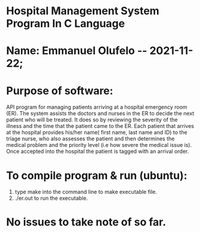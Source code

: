 # Hospital Management System Program In C Language
# Name: Emmanuel Olufelo -- 2021-11-22;
# Purpose of software: 
API program for managing patients arriving at a hospital emergency room (ER). The system assists the doctors and nurses in the ER to decide the next patient
who will be treated. It does so by reviewing the severity of the illness and the time that the patient came to the ER.
Each patient that arrives at the hospital provides his/her name( first name, last name and ID) to the triage nurse, who also assesses the patient and then determines
the medical problem and the priority level (i.e how severe the medical issue is). Once accepted into the hospital the patient is tagged with an arrival order.

# To compile program & run (ubuntu): 
  1.  type make into the command line to make executable file.
  2. ./er.out to run the executable.
# No issues to take note of so far.

